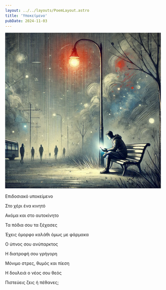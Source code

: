 ```yaml
---
layout: ../../layouts/PoemLayout.astro
title: 'Υποκείμενο'
pubDate: 2024-11-03
---
```

![An image of a burned out person looking at the phone while driving.](../../images/ypokeimeno.webp)

Επιδοσιακό υποκείμενο

Στο χέρι ένα κινητό

Ακόμα και στο αυτοκίνητο

Τα πόδια σου τα ξέχασες

Έχεις όμορφο καλάθι όμως με φάρμακα

Ο ύπνος σου ανύπαρκτος

Η διατροφή σου γρήγορη

Μόνιμο στρες, θυμός και πίεση

Η δουλειά ο νέος σου θεός

Πιστεύεις ζεις ή πέθανες;
